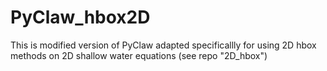 # PyClaw_hbox2D
This is modified version of PyClaw adapted specificallly for using 2D hbox methods on 2D shallow water equations (see repo "2D_hbox")
